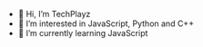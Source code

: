 - 👋 Hi, I’m TechPlayz
- 👀 I’m interested in JavaScript, Python and C++
- 🌱 I’m currently learning JavaScript

<!---
TheMrYarik/TheMrYarik is a ✨ special ✨ repository because its `README.md` (this file) appears on your GitHub profile.
You can click the Preview link to take a look at your changes.
--->
